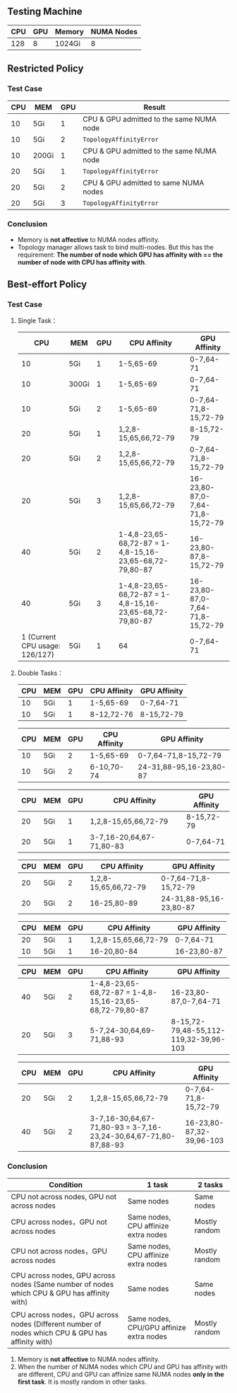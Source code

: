 ## Testing Machine

| CPU | GPU | Memory | NUMA Nodes |
| --- | --- | --- | --- |
| 128 | 8 | 1024Gi | 8 |

## Restricted Policy

### Test Case
| CPU | MEM | GPU | Result |
| --- | --- | --- | --- |
| 10 | 5Gi | 1 | CPU & GPU admitted to the same NUMA node |
| 10 | 5Gi | 2 | `TopologyAffinityError`|
| 10 | 200Gi | 1 | CPU & GPU admitted to the same NUMA node |
| 20 | 5Gi | 1 | `TopologyAffinityError` |
| 20 | 5Gi | 2 | CPU & GPU admitted to same NUMA nodes |
| 20 | 5Gi | 3 | `TopologyAffinityError` |

### Conclusion
- Memory is **not affective** to NUMA nodes affinity.
- Topology manager allows task to bind multi-nodes. But this has the requirement: **The number of node which GPU has affinity with == the number of node with CPU has affinity with**.

## Best-effort Policy

### Test Case
1. Single Task：

    | CPU | MEM | GPU | CPU Affinity | GPU Affinity |
    | --- | --- | --- | --- | --- |
    | 10 | 5Gi | 1 | 1-5,65-69 | 0-7,64-71 |
    | 10 | 300Gi | 1 | 1-5,65-69 | 0-7,64-71 |
    | 10 | 5Gi | 2 | 1-5,65-69 | 0-7,64-71,8-15,72-79 |
    | 20 | 5Gi | 1 | 1,2,8-15,65,66,72-79 | 8-15,72-79 |
    | 20 | 5Gi | 2 | 1,2,8-15,65,66,72-79 | 0-7,64-71,8-15,72-79 |
    | 20 | 5Gi | 3 | 1,2,8-15,65,66,72-79 | 16-23,80-87,0-7,64-71,8-15,72-79 |
    | 40 | 5Gi | 2 | 1-4,8-23,65-68,72-87 = 1-4,8-15,16-23,65-68,72-79,80-87 | 16-23,80-87,8-15,72-79 |
    | 40 | 5Gi | 3 | 1-4,8-23,65-68,72-87 = 1-4,8-15,16-23,65-68,72-79,80-87 | 16-23,80-87,0-7,64-71,8-15,72-79 |
    | 1 (Current CPU usage: 126/127) | 5Gi | 1 | 64 | 0-7,64-71 |

2. Double Tasks：

    | CPU | MEM | GPU | CPU Affinity | GPU Affinity |
    | --- | --- | --- | --- | --- |
    | 10 | 5Gi | 1 | 1-5,65-69 | 0-7,64-71 |
    | 10 | 5Gi | 1 | 8-12,72-76 | 8-15,72-79 |

    | CPU | MEM | GPU | CPU Affinity | GPU Affinity |
    | --- | --- | --- | --- | --- |
    | 10 | 5Gi | 2 | 1-5,65-69 | 0-7,64-71,8-15,72-79 |
    | 10 | 5Gi | 2 | 6-10,70-74 | 24-31,88-95,16-23,80-87 |:wq


    | CPU | MEM | GPU | CPU Affinity | GPU Affinity |
    | --- | --- | --- | --- | --- |
    | 20 | 5Gi | 1 | 1,2,8-15,65,66,72-79 | 8-15,72-79 |
    | 20 | 5Gi | 1 | 3-7,16-20,64,67-71,80-83 | 0-7,64-71 |

    | CPU | MEM | GPU | CPU Affinity | GPU Affinity |
    | --- | --- | --- | --- | --- |
    | 20 | 5Gi | 2 | 1,2,8-15,65,66,72-79 | 0-7,64-71,8-15,72-79 |
    | 20 | 5Gi | 2 | 16-25,80-89 | 24-31,88-95,16-23,80-87 |
    
    | CPU | MEM | GPU | CPU Affinity | GPU Affinity |
    | --- | --- | --- | --- | --- |
    | 20 | 5Gi | 1 | 1,2,8-15,65,66,72-79 | 0-7,64-71 |
    | 10 | 5Gi | 1 | 16-20,80-84 | 16-23,80-87 |

    | CPU | MEM | GPU | CPU Affinity | GPU Affinity |
    | --- | --- | --- | --- | --- |
    | 40 | 5Gi | 2 | 1-4,8-23,65-68,72-87 = 1-4,8-15,16-23,65-68,72-79,80-87 | 16-23,80-87,0-7,64-71 |
    | 20 | 5Gi | 3 | 5-7,24-30,64,69-71,88-93 | 8-15,72-79,48-55,112-119,32-39,96-103 |

    | CPU | MEM | GPU | CPU Affinity | GPU Affinity |
    | --- | --- | --- | --- | --- |
    | 20 | 5Gi | 2 | 1,2,8-15,65,66,72-79 | 0-7,64-71,8-15,72-79 |
    | 40 | 5Gi | 2 | 3-7,16-30,64,67-71,80-93 = 3-7,16-23,24-30,64,67-71,80-87,88-93 | 16-23,80-87,32-39,96-103 |

### Conclusion
| Condition | 1 task |  2 tasks |
| --- | --- | --- |
| CPU not across nodes, GPU not across nodes | Same nodes | Same nodes |
| CPU across nodes，GPU not across nodes | Same nodes, CPU affinize extra nodes | Mostly random |
| CPU not across nodes，GPU across nodes | Same nodes, CPU affinize extra nodes | Mostly random |
| CPU across nodes, GPU across nodes (Same number of nodes which CPU & GPU has affinity with) | Same nodes | Same nodes |
| CPU across nodes，GPU across nodes (Different number of nodes which CPU & GPU has affinity with) | Same nodes, CPU/GPU affinize extra nodes | Mostly random |

1. Memory is **not affective** to NUMA nodes affinity.
2. When the number of NUMA nodes which CPU and GPU has affinity with are different, CPU and GPU can affinize same NUMA nodes **only in the first task**. It is mostly random in other tasks.
